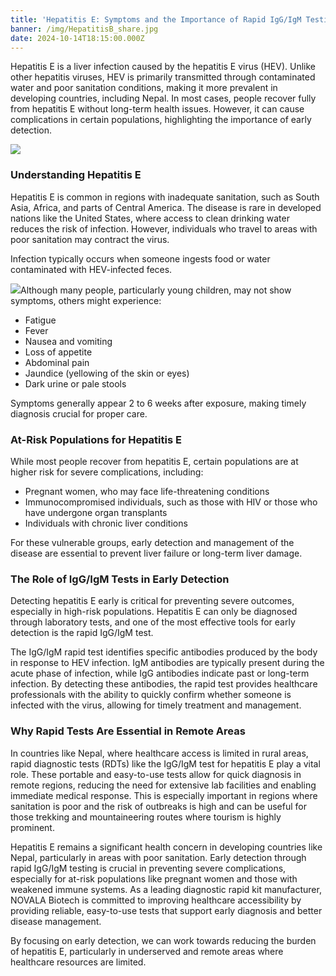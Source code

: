 ```yaml
---
title: 'Hepatitis E: Symptoms and the Importance of Rapid IgG/IgM Testing'
banner: /img/HepatitisB_share.jpg
date: 2024-10-14T18:15:00.000Z
---
```


Hepatitis E is a liver infection caused by the hepatitis E virus (HEV). Unlike other hepatitis viruses, HEV is primarily transmitted through contaminated water and poor sanitation conditions, making it more prevalent in developing countries, including Nepal. In most cases, people recover fully from hepatitis E without long-term health issues. However, it can cause complications in certain populations, highlighting the importance of early detection.

![](/img/HepatitisB_share.jpg)

### Understanding Hepatitis E

Hepatitis E is common in regions with inadequate sanitation, such as South Asia, Africa, and parts of Central America. The disease is rare in developed nations like the United States, where access to clean drinking water reduces the risk of infection. However, individuals who travel to areas with poor sanitation may contract the virus.

Infection typically occurs when someone ingests food or water contaminated with HEV-infected feces. 

![](/img/hepatitis-e-thumbnail.jpg)Although many people, particularly young children, may not show symptoms, others might experience:

* Fatigue
* Fever
* Nausea and vomiting
* Loss of appetite
* Abdominal pain
* Jaundice (yellowing of the skin or eyes)
* Dark urine or pale stools

Symptoms generally appear 2 to 6 weeks after exposure, making timely diagnosis crucial for proper care.

### At-Risk Populations for Hepatitis E

While most people recover from hepatitis E, certain populations are at higher risk for severe complications, including:

* Pregnant women, who may face life-threatening conditions
* Immunocompromised individuals, such as those with HIV or those who have undergone organ transplants
* Individuals with chronic liver conditions

For these vulnerable groups, early detection and management of the disease are essential to prevent liver failure or long-term liver damage.

### The Role of IgG/IgM Tests in Early Detection

Detecting hepatitis E early is critical for preventing severe outcomes, especially in high-risk populations. Hepatitis E can only be diagnosed through laboratory tests, and one of the most effective tools for early detection is the rapid IgG/IgM test.

The IgG/IgM rapid test identifies specific antibodies produced by the body in response to HEV infection. IgM antibodies are typically present during the acute phase of infection, while IgG antibodies indicate past or long-term infection. By detecting these antibodies, the rapid test provides healthcare professionals with the ability to quickly confirm whether someone is infected with the virus, allowing for timely treatment and management.

### Why Rapid Tests Are Essential in Remote Areas

In countries like Nepal, where healthcare access is limited in rural areas, rapid diagnostic tests (RDTs) like the IgG/IgM test for hepatitis E play a vital role. These portable and easy-to-use tests allow for quick diagnosis in remote regions, reducing the need for extensive lab facilities and enabling immediate medical response. This is especially important in regions where sanitation is poor and the risk of outbreaks is high and can be useful for those trekking and mountaineering routes  where tourism is highly prominent. 

Hepatitis E remains a significant health concern in developing countries like Nepal, particularly in areas with poor sanitation. Early detection through rapid IgG/IgM testing is crucial in preventing severe complications, especially for at-risk populations like pregnant women and those with weakened immune systems. As a leading diagnostic rapid kit manufacturer, NOVALA Biotech is committed to improving healthcare accessibility by providing reliable, easy-to-use tests that support early diagnosis and better disease management.

By focusing on early detection, we can work towards reducing the burden of hepatitis E, particularly in underserved and remote areas where healthcare resources are limited.


